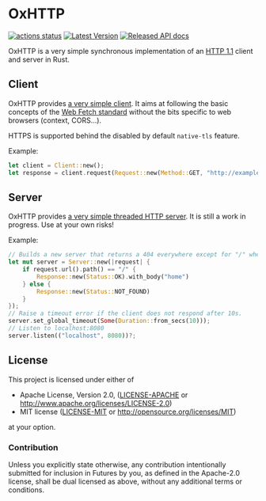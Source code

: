 OxHTTP
======

[![actions status](https://github.com/oxigraph/oxhttp/workflows/build/badge.svg)](https://github.com/oxigraph/oxhttp/actions)
[![Latest Version](https://img.shields.io/crates/v/oxhttp.svg)](https://crates.io/crates/oxhttp)
[![Released API docs](https://docs.rs/oxhttp/badge.svg)](https://docs.rs/oxhttp)

OxHTTP is a very simple synchronous implementation of an [HTTP 1.1](https://httpwg.org/http-core/) client and server in Rust.


## Client

OxHTTP provides [a very simple client](https://docs.rs/oxhttp/latest/oxhttp/struct.Client.html).
It aims at following the basic concepts of the [Web Fetch standard](https://fetch.spec.whatwg.org/) without the bits specific to web browsers (context, CORS...).

HTTPS is supported behind the disabled by default `native-tls` feature.

Example:
```rust
let client = Client::new();
let response = client.request(Request::new(Method::GET, "http://example.com".parse()?))?;
```

## Server

OxHTTP provides [a very simple threaded HTTP server](https://docs.rs/oxhttp/latest/oxhttp/struct.Server.html).
It is still a work in progress. Use at your own risks!

Example:
```rust
// Builds a new server that returns a 404 everywhere except for "/" where it returns the body 'home' "/
let mut server = Server::new(|request| {
    if request.url().path() == "/" {
        Response::new(Status::OK).with_body("home")
    } else {
        Response::new(Status::NOT_FOUND)
    }
});
// Raise a timeout error if the client does not respond after 10s.
server.set_global_timeout(Some(Duration::from_secs(10)));
// Listen to localhost:8080
server.listen(("localhost", 8080))?;
```

## License

This project is licensed under either of

 * Apache License, Version 2.0, ([LICENSE-APACHE](LICENSE-APACHE) or
   http://www.apache.org/licenses/LICENSE-2.0)
 * MIT license ([LICENSE-MIT](LICENSE-MIT) or
   http://opensource.org/licenses/MIT)
   
at your option.


### Contribution

Unless you explicitly state otherwise, any contribution intentionally submitted for inclusion in Futures by you, as defined in the Apache-2.0 license, shall be dual licensed as above, without any additional terms or conditions.
